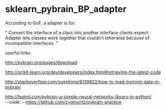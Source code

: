 # sklearn_pybrain_BP_adapter

According to GoF, a adapter is for:

"
Convert the interface of a class into another interface clients expect. Adapter lets classes work together that couldn't otherwise because of incompatible interfaces.
"

userful links

http://pybrain.org/pages/download


http://scikit-learn.org/dev/developers/index.html#retrieving-the-latest-code


http://stackoverflow.com/questions/8139822/how-to-load-training-data-in-pybrain

http://fastml.com/pybrain-a-simple-neural-networks-library-in-python/  
--code:
--https://github.com/zygmuntz/pybrain-practice
